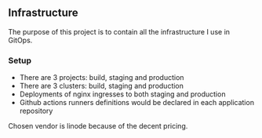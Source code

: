 ## Infrastructure

The purpose of this project is to contain all the infrastructure I use in GitOps.

### Setup

- There are 3 projects: build, staging and production
- There are 3 clusters: build, staging and production
- Deployments of nginx ingresses to both staging and production
- Github actions runners definitions would be declared in each application repository

Chosen vendor is linode because of the decent pricing.
